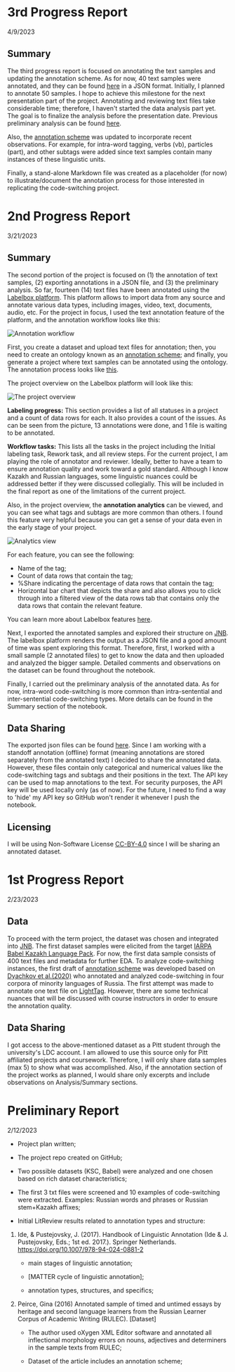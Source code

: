 
# 3rd Progress Report

4/9/2023

## Summary

The third progress report is focused on annotating the text samples and updating the annotation scheme. As for now, 40 text samples were annotated, and they can be found [here](https://github.com/Data-Science-for-Linguists-2023/Kazakh-Russian-Code-Switching-Analysis/blob/main/annotated-data-samples/export-2023-04-10T02_29_58.462Z.json) in a JSON format. Initially, I planned to annotate 50 samples. I hope to achieve this milestone for the next presentation part of the project. Annotating and reviewing text files take considerable time; therefore, I haven't started the data analysis part yet. The goal is to finalize the analysis before the presentation date. Previous preliminary analysis can be found [here](https://github.com/Data-Science-for-Linguists-2023/Kazakh-Russian-Code-Switching-Analysis/blob/main/notebooks/annotatedDataset.ipynb).

Also, the [annotation scheme](https://github.com/Data-Science-for-Linguists-2023/Kazakh-Russian-Code-Switching-Analysis/blob/main/annotated-data-samples/annotation_scheme_final_draft.md) was updated to incorporate recent observations. For example, for intra-word tagging, verbs (vb), particles (part), and other subtags were added since text samples contain many instances of these linguistic units. 

Finally, a stand-alone Markdown file was created as a placeholder (for now) to illustrate/document the annotation process for those interested in replicating the code-switching project. 



# 2nd Progress Report

3/21/2023

## Summary

The second portion of the project is focused on (1) the annotation of text samples, (2) exporting annotations in a JSON file, and (3) the preliminary analysis. So far, fourteen (14) text files have been annotated using the [Labelbox platform](https://docs.labelbox.com/docs/overview). This platform allows to import data from any source and annotate various data types, including images, video, text, documents, audio, etc. For the project in focus, I used the text annotation feature of the platform, and the annotation workflow looks like this:

![Annotation workflow](screenshots/annotation-workflow.png)

First, you create a dataset and upload text files for annotation; then, you need to create an ontology known as an [annotation scheme](https://github.com/Data-Science-for-Linguists-2023/Kazakh-Russian-Code-Switching-Analysis/blob/main/annotated-data-samples/annotation_scheme_1st_draft.md); and finally, you generate a project where text samples can be annotated using the ontology. The annotation process looks like [this](https://labelbox.com/product/annotate/text/).

The project overview on the Labelbox platform will look like this:

![The project overview](/screenshots/labeling-progress.png)

**Labeling progress:** This section provides a list of all statuses in a project and a count of data rows for each. It also provides a count of the issues. As can be seen from the picture, 13 annotations were done, and 1 file is waiting to be annotated.

**Workflow tasks:** This lists all the tasks in the project including the Initial labeling task, Rework task, and all review steps. For the current project, I am playing the role of annotator and reviewer. Ideally, better to have a team to ensure annotation quality and work toward a gold standard.  Although I know Kazakh and Russian languages, some linguistic nuances could be addressed better if they were discussed collegially. This will be included in the final report as one of the limitations of the current project.  

Also, in the project overview, the **annotation analytics** can be viewed, and you can see what tags and subtags are more common than others. I found this feature very helpful because you can get a sense of your data even in the early stage of your project.

![Analytics view](/screenshots/annotation-analytics.png)

For each feature, you can see the following:

- Name of the tag;
- Count of data rows that contain the tag;
- %Share indicating the percentage of data rows that contain the tag;
- Horizontal bar chart that depicts the share and also allows you to click through into a filtered view of the data rows tab that contains only the data rows that contain the relevant feature.

You can learn more about Labelbox features [here](https://docs.labelbox.com/docs/overview).

Next, I exported the annotated samples and explored their structure on [JNB](https://github.com/Data-Science-for-Linguists-2023/Kazakh-Russian-Code-Switching-Analysis/blob/main/notebooks/annotatedDataset.ipynb). The labelbox platform renders the output as a JSON file and a good amount of time was spent exploring this format. Therefore, first, I worked with a small sample (2 annotated files) to get to know the data and then uploaded and analyzed the bigger sample. Detailed comments and observations on the dataset can be found throughout the notebook. 

Finally, I carried out the preliminary analysis of the annotated data. As for now,  intra-word code-switching is more common than intra-sentential and inter-sentential code-switching types. More details can be found in the Summary section of the notebook. 

## Data Sharing 

The exported json files can be found [here](https://github.com/Data-Science-for-Linguists-2023/Kazakh-Russian-Code-Switching-Analysis/tree/main/annotated-data-samples). Since I am working with a standoff annotation (offline) format (meaning annotations are stored separately from the annotated text) I decided to share the annotated data. However, these files contain only categorical and numerical values like the code-switching tags and subtags and their positions in the text. The API key can be used to map annotations to the text. For security purposes, the API key will be used locally only (as of now). For the future, I need to find a way to 'hide' my API key so GitHub won't render it whenever I push the notebook.  

## Licensing

I will be using Non-Software License [CC-BY-4.0](https://choosealicense.com/licenses/cc-by-4.0/) since I will be sharing an annotated dataset. 



# 1st Progress Report

2/23/2023

## Data 

To proceed with the term project, the dataset was chosen and integrated into [JNB](http://localhost:8888/notebooks/Documents/Data_Science/Kazakh-Russian-Code-Switching-Analysis/Kaz-Rus-code-switching-dataset.ipynb#References:). The first dataset samples were elicited from the target [IARPA Babel Kazakh Language Pack](https://catalog.ldc.upenn.edu/LDC2018S13). For now, the first data sample consists of 400 text files and metadata  for further EDA. To analyze code-switching instances, the first draft of [annotation scheme](https://github.com/Data-Science-for-Linguists-2023/Kazakh-Russian-Code-Switching-Analysis/blob/main/annotated-data-samples/annotation_scheme_1st_draft.md) was developed based on [Dyachkov et al.(2020)](https://www.dialog-21.ru/media/5085/dyachkovvvplusetal-101.pdf) who annotated and analyzed code-switching in four corpora of minority languages of Russia. The first attempt was made to annotate one text file on [LightTag](https://www.lighttag.io/). However, there are some technical nuances that will be discussed with course instructors in order to ensure the annotation quality. 

## Data Sharing

I got access to the above-mentioned dataset as a Pitt student through the university's LDC account. I am allowed to use this source only for Pitt affiliated projects and coursework. Therefore, I will only share data samples (max 5) to show what was accomplished. Also, if the annotation section of the project works as planned, I would share only excerpts and include observations on Analysis/Summary sections.



# Preliminary Report

2/12/2023


- Project plan written;

- The project repo created on GitHub;

- Two possible datasets (KSC, Babel) were analyzed and one chosen based on rich dataset characteristics;

- The first 3 txt files were screened and 10 examples of code-switching were extracted. Examples: Russian words and phrases or Russian stem+Kazakh affixes;
 
- Initial LitReview results related to annotation types and structure:

1. Ide, & Pustejovsky, J. (2017). Handbook of Linguistic Annotation (Ide & J. Pustejovsky, Eds.;   1st ed. 2017.). Springer Netherlands. https://doi.org/10.1007/978-94-024-0881-2

	- main stages of linguistic annotation;

	- [MATTER cycle of linguistic annotation];

	- annotation types, structures, and specifics;

2. Peirce, Gina (2016) Annotated sample of timed and untimed essays by heritage and second language learners from the Russian Learner Corpus of Academic Writing (RULEC). [Dataset]

	- The author used oXygen XML Editor software and annotated all inflectional morphology errors 	on nouns, adjectives and determiners in the sample texts from RULEC; 

	- Dataset of the article includes an annotation scheme;






	







